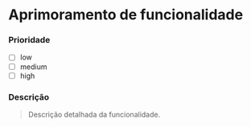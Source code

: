 # Aprimoramento de funcionalidade

### Prioridade
* [ ]  low
* [ ]  medium
* [ ]  high

### Descrição
> Descrição detalhada da funcionalidade.
